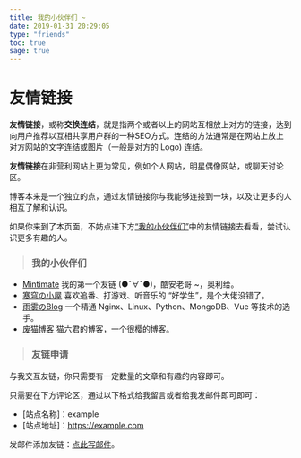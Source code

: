 ```yaml
---
title: 我的小伙伴们 ~
date: 2019-01-31 20:29:05
type: "friends"
toc: true
sage: true
---
```

# 友情链接 
**友情链接**，或称**交换连结**，就是指两个或者以上的网站互相放上对方的链接，达到向用户推荐以互相共享用户群的一种SEO方式。连结的方法通常是在网站上放上对方网站的文字连结或图片（一般是对方的 Logo) 连结。

**友情链接**在非营利网站上更为常见，例如个人网站，明星偶像网站，或聊天讨论区。

博客本来是一个独立的点，通过友情链接你与我能够连接到一块，以及让更多的人相互了解和认识。

如果你来到了本页面，不妨点进下方[“我的小伙伴们”](/friends/#我的小伙伴们)中的友情链接去看看，尝试认识更多有趣的人。


> ### 我的小伙伴们

- [Mintimate](https://www.mintimate.cn/) 我的第一个友链 (●ˇ∀ˇ●)，酷安老哥 ~，奥利给。
- [寒穹の小屋](https://www.hqsblog.cn/) 喜欢追番、打游戏、听音乐的 “好学生”，是个大佬没错了。
- [雨雾のBlog](https://blog.seerainfog.ooo/) 一个精通 Nginx、Linux、Python、MongoDB、Vue 等技术的选手。
- [废猫博客](https://www.maobk.cn/) 猫六君的博客，一个很樱的博客。

> ### 友链申请

与我交互友链，你只需要有一定数量的文章和有趣的内容即可。

只需要在下方评论区，通过以下格式给我留言或者给我发邮件即可即可：
- [站点名称]：example
- [站点地址]：https://example.com

发邮件添加友链：[点此写邮件](mailto:vensing@foxmail.com)。





